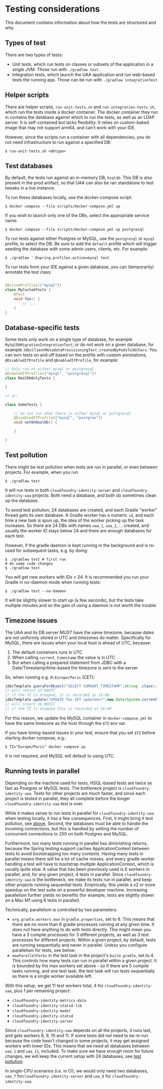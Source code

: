 # Testing considerations

This document contains information about how the tests are structured and why.

## Types of test

There are two types of tests:

- Unit tests, which run tests on classes or subsets of the application in a single JVM. Those run with `./gradlew test`.
- Integration tests, which launch the UAA application and run web-based tests the running app. Those can be run with
  `./gradlew integrationTest`

## Helper scripts

There are helper scripts, `run-unit-tests.sh` and `run-integration-tests.sh`, which run the tests inside a docker
container. The docker container they run in contains the database against which to run the tests, as well as an LDAP
server. It is self-contained but lacks flexibility. It relies on custom-baked image that may not support arm64, and
can't work with your IDE.

However, since the scripts run a container with all dependencies, you do not need infrastructure to run against a
specified DB:

    $ run-unit-tests.sh <dbtype>

## Test databases

By default, the tests run against an in-memory DB, `hsqldb`. This DB is also present in the prod artifact, so that
UAA can also be ran standalone to test tweaks in a live instance.

To run these databases locally, use the docker-compose script:

    $ docker compose --file scripts/docker-compose.yml up

If you wish to launch only one of the DBs, select the appropriate service name:

    $ docker compose --file scripts/docker-compose.yml up postgresql

To run tests against either Postgres or MySQL, use the `postgresql` or `mysql` profile, to select the DB. Be sure
to add the `default` profile which will trigger seeding the database with some admin users, clients, etc. For example:

    $ ./gradlew '-Dspring.profiles.active=mysql test

To run tests from your IDE against a given database, you can (temporarily) annotate the test class:

```java

@ActiveProfiles({"mysql"})
class MyCustomTests {
    @Test
    void foo() {
        // ...
    }
}
```

## Database-specific tests

Some tests only work on a single type of database, for example `MySqlDbMigrationIntegrationTest`; or do not work on a
given database, for example `JdbcClientMetadataProvisioningTest.createdByPadsTo36Chars`. You can turn tests on and off
based on the profile with custom annotations, `@DisabledIfProfile` and `@EnabledIfProfile`, for example:

```java
// Only run on either mysql or postgresql
@EnabledIfProfile({"mysql", "postgresql"})
class RealDbOnlyTests {

}

// or:

class SomeTests {

    // Do not run when there is either mysql or postgresql
    @DisabledIfProfile({"mysql", "postgres"})
    void notOnRealDb() {

    }

}
```

## Test pollution

There might be test pollution when tests are run in parallel, or even between projects. For example, when you run

    $ ./gradlew test

It will run tests in both `cloudfoundry-identity-server` and `cloudfoundry-identity-uaa` projects. Both need a database,
and both do sometimes clean up the database.

To avoid test pollution, 24 databases are created, and each Gradle "worker" thread gets its own database. A Gradle
worker has a numeric `id`, and each time a new task is spun up, the idea of the worker picking up the task increases.
So there are 24 DBs with names `uaa_1`, `uaa_2`, ... created, and usually the worker ID stays below 24 and there are
enough databases for each test.

However, if the gradle daemon is kept running in the background and is re-used for subsequent tasks, e.g. by doing:

    $ ./gradlew test # first run
    # do some code changes
    $ ./gradlew test

You will get new workers with IDs > 24. It is recommended you run your Gradle in no-daemon mode when running tests:

    $ ./gradlew test --no-daemon

It will be slightly slower to start up (a few seconds), but the tests take multiple minutes and so the gain of using
a daemon is not worth the trouble.

## Timezone issues

The UAA and its DB server _MUST_ have the same timezone, because dates are not uniformly stored in UTC and timezones
do matter. Specifically for MySQL, there are issues when your local host is ahead of UTC, because:

1. The default containers runs in UTC
2. When calling `current_timestamp` the value is in UTC
3. But when calling a prepared statement from JDBC with a Date/Timestamp/time-based the timezone is sent to the server

So, when running e.g. in `Europe/Paris` (CET):

```java
jdbcTemplate.queryForObject("SELECT CURRENT_TIMESTAMP",String .class);
// will return 15:00UTC
// if the TZ is dropped, it is recorded as 15:00
jdbcTemplate.update("UPDATE foo SET updated=?",new Date(System.currentTimeMillis()));
// will insert 16:00CET
// if the TZ is dropped this is recorded as 16:00
```

For this reason, we update the MySQL container in `docker-compose.yml` to have the same timezone as the host through
the `$TZ` env var.

If you have timing-based issues in your test, ensure that you set `$TZ` before starting docker compose, e.g.:

    $ TZ="Europe/Paris" docker compose up

It is not required, and MySQL will default to using UTC.

## Running tests in parallel

Depending on the machine used for tests, HSQL-based tests are twice as fast as Postgres or MySQL tests. The bottleneck
project is `cloudfoundry-identity-uaa`. Tests for other projects are much faster, and since each project is tested in
parallel, they all complete before the longer `cloudfoundry-identity-uaa` test is over.

While it makes sense to run tests in parallel for `cloudfoundry-identity-uaa` when testing locally, it has a few
consequences. First, it might bring it test pollution, see [above](#test-pollution). Second, the databases must be able
to handle the incoming connections, but this is handled by setting the number of concurrent connections to 250 on both
Postgres and MySQL.

Furthermore, too many tests running in parallel has diminishing returns, because the Spring testing support caches
ApplicationContext between tests to avoid bootstrapping too many contexts. Having many tests in parallel means there
will be a lot of cache misses, and every gradle worker handling a test will have to bootstrap multiple
ApplicationContext, which is usually quite slow. A value that has been previously used is 6 workers in parallel, and,
for any given project, 4 tests in parallel. Since `cloudfoundry-identity-uaa` is the bottleneck, we make its tests run
in parallel, and keep other projects running sequential tests. Empirically, this yields a x2 or more speedup on the test
suite on a powerful developer machine. Increasing parallelism further yields no benefits (for example, tests are
slightly slower on a Mac M1 using 6 tests in parallel).

Technically, parallelism is controlled by two parameters:

- `org.gradle.workers.max` in `gradle.properties`, set to 6. This means that there are no more than 6 gradle processes
  running at any given time. It does not have anything to do with tests directly. This might mean you have a 3 compile
  processes for 3 different projects, as well as 3 test processes for different projects. Within a given project, by
  default, tests are running sequentially and never in parallel. Unless you configure parallelism for tests, see below:
- `maxParallelForks` in the test task in the project's `build.gradle`, set to 4. This controls how many tests can run in
  parallel within a given project. It is bounded by the max workers set above - so if there are 5 compile tasks running,
  and one test task, the test task will run tests sequentially as there is a single worker available left.

With this setup, we get 11 test workers total, 4 for `cloudfoundry-identity-uaa`, plus 1 per remaining project:

- `cloudfoundry-identity-metrics-data`
- `cloudfoundry-identity-statsd-lib`
- `cloudfoundry-identity-model`
- `cloudfoundry-identity-statsd`
- `cloudfoundry-identity-server`

Since `cloudfoundry-identity-uaa` depends on all the projects, it runs last, and gets workers 8, 9, 10 and 11. If some
tests did not need to be re-run because the code hasn't changed in some projects, it may get assigned workers with lower
IDs. This means that we need all databases between `uaa_1` and `uaa_11`, included. To make sure we have enough room for
future changes, we will keep the current setup with 24 databases, see [test pollution](#test-pollution).

In single-CPU scenarios (i.e. in CI), we would only need two databases, `uaa_7` for`cloudfoundry-identity-server` and
`uaa_8` for `cloudfoundry-identity-uaa`.